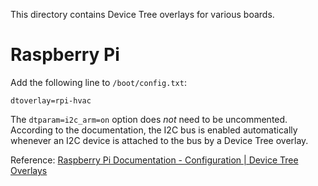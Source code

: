 This directory contains Device Tree overlays for various boards.

# Raspberry Pi

Add the following line to `/boot/config.txt`:
```
dtoverlay=rpi-hvac
```

The `dtparam=i2c_arm=on` option does *not* need to be uncommented. According to
the documentation, the I2C bus is enabled automatically whenever an I2C device
is attached to the bus by a Device Tree overlay.

Reference:
[Raspberry Pi Documentation - Configuration | Device Tree Overlays](https://www.raspberrypi.com/documentation/computers/configuration.html#part2)

